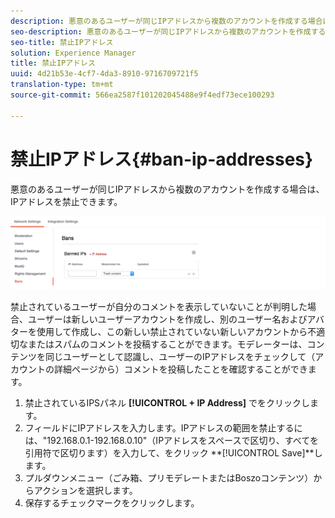 ```yaml
---
description: 悪意のあるユーザーが同じIPアドレスから複数のアカウントを作成する場合は、IPアドレスを禁止できます。
seo-description: 悪意のあるユーザーが同じIPアドレスから複数のアカウントを作成する場合は、IPアドレスを禁止できます。
seo-title: 禁止IPアドレス
solution: Experience Manager
title: 禁止IPアドレス
uuid: 4d21b53e-4cf7-4da3-8910-9716709721f5
translation-type: tm+mt
source-git-commit: 566ea2587f101202045488e9f4edf73ece100293

---
```



# 禁止IPアドレス{#ban-ip-addresses}

悪意のあるユーザーが同じIPアドレスから複数のアカウントを作成する場合は、IPアドレスを禁止できます。

![](assets/Bans-1024x239.png)

禁止されているユーザーが自分のコメントを表示していないことが判明した場合、ユーザーは新しいユーザーアカウントを作成し、別のユーザー名およびアバターを使用して作成し、この新しい禁止されていない新しいアカウントから不適切なまたはスパムのコメントを投稿することができます。モデレーターは、コンテンツを同じユーザーとして認識し、ユーザーのIPアドレスをチェックして（アカウントの詳細ページから）コメントを投稿したことを確認することができます。

1. 禁止されているIPSパネル **[!UICONTROL + IP Address]** でをクリックします。
1. フィールドにIPアドレスを入力します。IPアドレスの範囲を禁止するには、"192.168.0.1-192.168.0.10"（IPアドレスをスペースで区切り、すべてを引用符で区切ります）を入力して、をクリック **[!UICONTROL Save]**します。
1. プルダウンメニュー（ごみ箱、プリモデレートまたはBoszoコンテンツ）からアクションを選択します。
1. 保存するチェックマークをクリックします。
